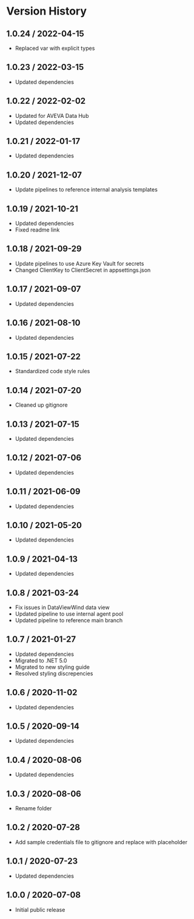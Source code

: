 # Version History

## 1.0.24 / 2022-04-15

- Replaced var with explicit types

## 1.0.23 / 2022-03-15

- Updated dependencies

## 1.0.22 / 2022-02-02

- Updated for AVEVA Data Hub
- Updated dependencies

## 1.0.21 / 2022-01-17

- Updated dependencies

## 1.0.20 / 2021-12-07

- Update pipelines to reference internal analysis templates

## 1.0.19 / 2021-10-21

- Updated dependencies
- Fixed readme link

## 1.0.18 / 2021-09-29

- Update pipelines to use Azure Key Vault for secrets
- Changed ClientKey to ClientSecret in appsettings.json

## 1.0.17 / 2021-09-07

- Updated dependencies

## 1.0.16 / 2021-08-10

- Updated dependencies

## 1.0.15 / 2021-07-22

- Standardized code style rules

## 1.0.14 / 2021-07-20

- Cleaned up gitignore

## 1.0.13 / 2021-07-15

- Updated dependencies

## 1.0.12 / 2021-07-06

- Updated dependencies

## 1.0.11 / 2021-06-09

- Updated dependencies

## 1.0.10 / 2021-05-20

- Updated dependencies

## 1.0.9 / 2021-04-13

- Updated dependencies

## 1.0.8 / 2021-03-24

- Fix issues in DataViewWind data view
- Updated pipeline to use internal agent pool
- Updated pipeline to reference main branch

## 1.0.7 / 2021-01-27

- Updated dependencies
- Migrated to .NET 5.0
- Migrated to new styling guide
- Resolved styling discrepencies

## 1.0.6 / 2020-11-02

- Updated dependencies

## 1.0.5 / 2020-09-14

- Updated dependencies

## 1.0.4 / 2020-08-06

- Updated dependencies

## 1.0.3 / 2020-08-06

- Rename folder

## 1.0.2 / 2020-07-28

- Add sample credentials file to gitignore and replace with placeholder

## 1.0.1 / 2020-07-23

- Updated dependencies

## 1.0.0 / 2020-07-08

- Initial public release

